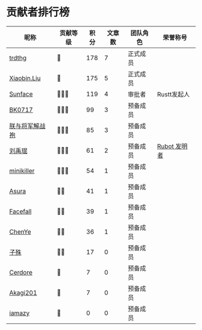 # 贡献者排行榜
| 昵称 | 贡献等级 | 积分 | 文章数 | 团队角色 | 荣誉称号 |
| --- | --- | --- | --- | --- | --- |
| [trdthg](https://github.com/trdthg) | 💎 | 178 | 7 | 正式成员 |  |
| [Xiaobin.Liu](https://github.com/lxbwolf) | 💎 | 175 | 5 | 正式成员 |  |
| [Sunface](https://github.com/sunface) | 🌟🌟🌟 | 119 | 4 | 审批者 | Rustt发起人 |
| [BK0717](https://github.com/hyuuko) | 🌟🌟🌟 | 99 | 3 | 预备成员 |  |
| [朕与将军解战袍](https://github.com/a1393323447) | 🌟🌟🌟 | 85 | 3 | 预备成员 |  |
| [刘禹琨](https://github.com/mrxiaozhuox) | 🌟🌟🌟 | 61 | 2 | 预备成员 | [Rubot 发明者](https://github.com/studyrs/rubot) |
| [minikiller](https://github.com/minikiller) | 🌟🌟🌟 | 54 | 1 | 预备成员 |  |
| [Asura](https://github.com/asur4s) | 🌟🌟 | 41 | 1 | 预备成员 |  |
| [Facefall](https://github.com/Facefall) | 🌟🌟 | 39 | 1 | 预备成员 |  |
| [ChenYe](https://github.com/Ch3nYe) | 🌟🌟 | 36 | 1 | 预备成员 |  |
| [子殊](https://github.com/allenli178) | 🌟🌟 | 17 | 0 | 预备成员 |  |
| [Cerdore](https://github.com/Cerdore) | 🌟 | 7 | 0 | 预备成员 |  |
| [Akagi201](https://github.com/Akagi201) | 🌟 | 7 | 0 | 预备成员 |  |
| [iamazy](https://github.com/iamazy) | 🌟 | 0 | 0 | 预备成员 |  |
